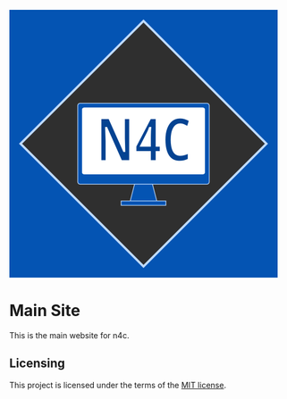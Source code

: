 ![n4c Logo](./assets/images/logo/n4c-logo.svg)

# Main Site

This is the main website for n4c.

## Licensing

This project is licensed under the terms of the [MIT license](./LICENSE.txt).